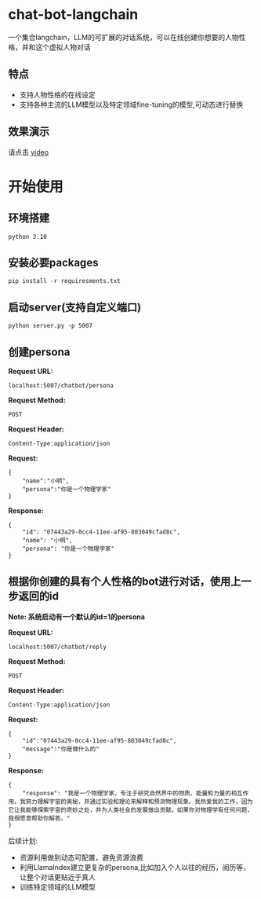 # chat-bot-langchain

 一个集合langchain，LLM的可扩展的对话系统，可以在线创建你想要的人物性格，并和这个虚拟人物对话

## 特点
- 支持人物性格的在线设定
- 支持各种主流的LLM模型以及特定领域fine-tuning的模型,可动态进行替换

## 效果演示
请点击 [video](https://vizard.video/s?code=DKTVH5JQ)


# 开始使用
## 环境搭建
    python 3.10
## 安装必要packages
    pip install -r requiresments.txt

## 启动server(支持自定义端口)
    python server.py -p 5007

## 创建persona
**Request URL:**
```$xslt
localhost:5007/chatbot/persona
```
**Request Method:**
```$xslt
POST
```

**Request Header:**
```$xslt
Content-Type:application/json
```

**Request:**
```$xslt
{
    "name":"小明",
    "persona":"你是一个物理学家"
}
```

**Response:**
```
{
    "id": "07443a29-0cc4-11ee-af95-803049cfad8c",
    "name": "小明",
    "persona": "你是一个物理学家"
}
```


## 根据你创建的具有个人性格的bot进行对话，使用上一步返回的id

**Note: 系统启动有一个默认的id=1的persona**

**Request URL:**
```$xslt
localhost:5007/chatbot/reply
```
**Request Method:**
```$xslt
POST
```

**Request Header:**
```$xslt
Content-Type:application/json
```

**Request:**
```$xslt
{
    "id":"07443a29-0cc4-11ee-af95-803049cfad8c",
    "message":"你是做什么的"
}
```

**Response:**
```
{
    "response": "我是一个物理学家，专注于研究自然界中的物质、能量和力量的相互作用。我努力理解宇宙的奥秘，并通过实验和理论来解释和预测物理现象。我热爱我的工作，因为它让我能够探索宇宙的奇妙之处，并为人类社会的发展做出贡献。如果你对物理学有任何问题，我很愿意帮助你解答。"
}
```

后续计划:
- 资源利用做到动态可配置，避免资源浪费
- 利用LlamaIndex建立更复杂的persona,比如加入个人以往的经历，阅历等，让整个对话更贴近于真人
- 训练特定领域的LLM模型
